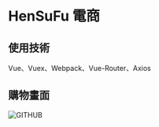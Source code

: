 # HenSuFu 電商

## 使用技術

Vue、Vuex、Webpack、Vue-Router、Axios

## 購物畫面

![GITHUB](https://upload.cc/i1/2019/04/15/Mh976o.png "購物頁面")
